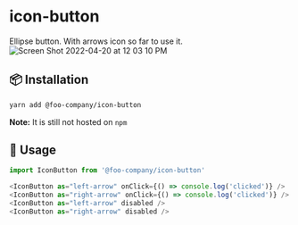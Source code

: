 # icon-button
Ellipse button.
With arrows icon so far to use it.
![Screen Shot 2022-04-20 at 12 03 10 PM](https://user-images.githubusercontent.com/4967157/164274086-8fc503e9-3133-4158-b49c-837729e22f7e.png)

## 📦 Installation
```bash
yarn add @foo-company/icon-button
```
__Note:__ It is still not hosted on `npm`

## 🧩 Usage
```js
import IconButton from '@foo-company/icon-button'

<IconButton as="left-arrow" onClick={() => console.log('clicked')} />
<IconButton as="right-arrow" onClick={() => console.log('clicked')} />
<IconButton as="left-arrow" disabled />
<IconButton as="right-arrow" disabled />
```

